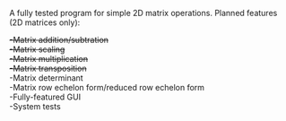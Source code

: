 A fully tested program for simple 2D matrix operations.
Planned features (2D matrices only):

  ~~-Matrix addition/subtration~~  
  ~~-Matrix scaling~~  
  ~~-Matrix multiplication~~  
  ~~-Matrix transposition~~  
  -Matrix determinant  
  -Matrix row echelon form/reduced row echelon form    
  -Fully-featured GUI  
  -System tests  
